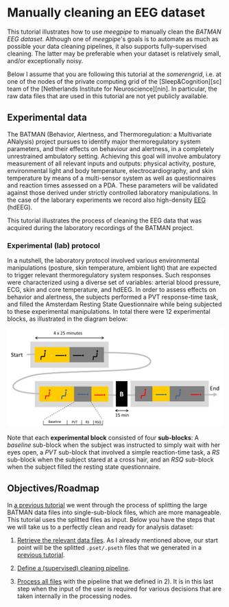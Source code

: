 Manually cleaning an EEG dataset
===

This tutorial illustrates how to use _meegpipe_ to manually clean the
_BATMAN EEG dataset_. Although one of _meegpipe_'s goals is to automate as much
as possible your data cleaning pipelines, it also supports
fully-supervised cleaning. The latter may be preferable when your dataset is
relatively small, and/or exceptionally noisy.

Below I assume that you are following this tutorial at the _somerengrid_, i.e.
at one of the nodes of the private computing grid of the [Sleep&Cognition][sc]
team of the [Netherlands Institute for Neuroscience][nin]. In particular, the
raw data files that are used in this tutorial are not yet publicly available.


## Experimental data

The BATMAN (Behavior, Alertness, and Thermoregulation: a Multivariate ANalysis)
project pursues to identify major thermoregulatory system parameters, and their
effects on behaviour and alertness, in a completely unrestrained ambulatory
setting. Achieving this goal will involve ambulatory measurement of all relevant
inputs and outputs: physical activity, posture, environmental light and
body temperature, electrocardiography, and skin temperature by means of a
multi-sensor system as well as questionnaires and reaction times assessed on a
PDA. These parameters will be validated against those derived under strictly
controlled laboratory manipulations. In the case of the laborary experiments we
record also high-density [EEG][eeg] (hdEEG).

[eeg]: http://en.wikipedia.org/wiki/Electroencephalography

This tutorial illustrates the process of cleaning the EEG data that was acquired
during the laboratory recordings of the BATMAN project.


### Experimental (lab) protocol

In a nutshell, the laboratory protocol involved various environmental manipulations
(posture, skin temperature, ambient light) that are expected to trigger
relevant thermoregulatory system responses. Such responses were characterized
using a diverse set of variables: arterial blood pressure, ECG, skin and core
temperature, and hdEEG. In order to assess effects on behavior and alertness, the
subjects performed a PVT response-time task, and filled the Amsterdam Resting
State Questionnaire while being subjected to these experimental manipulations.
In total there were 12 experimental blocks, as illustrated in the diagram below:

![Experimental protocol](../batman/img/batman-protocol.png "Experimental protocol")


Note that each __experimental block__ consisted of four __sub-blocks__:
A _baseline_ sub-block when the subject was instructed to simply wait with
her eyes open, a _PVT_ sub-block that involved a simple reaction-time task, a
_RS_ sub-block when the subject stared at a cross hair, and an _RSQ_ sub-block
when the subject filled the resting state questionnaire.

## Objectives/Roadmap

In [a previous tutorial][batman-tutorial] we went through the process of
splitting the large BATMAN data files into single-sub-block files, which are
more manageable. This tutorial uses the splitted files as input. Below you have
the steps that we will take us to a perfectly clean and ready for analysis
dataset:

[batman-tutorial]: ../batman/README.md

1. [Retrieve the relevant data files][getting_raw]. As I already mentioned
   above, our start point will be the splitted `.pset/.pseth` files that we
   generated in a [previous tutorial][batman-tutorial].

[getting_raw]: ./getting_raw_data.md

2. [Define a (supervised) cleaning pipeline][pipeline-def].

[pipeline-def]: ./pipeline_definition.md

3. [Process all files][pipeline-run] with the pipeline that we defined in 2).
   It is in this last step when the input of the user is required for various
   decisions that are taken internally in the processing nodes.

[pipeline-run]: ./pipeline_run.md
